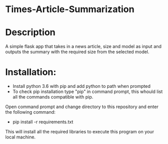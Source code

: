 # Times-Article-Summarization

# Description
A simple flask app that takes in a news article, size and model as input and outputs the summary with the required size from the selected model.
# Installation:
- Install python 3.6 with pip and add python to path when prompted
- To check pip installation type "pip" in command prompt, this whould list all the commands compatible with pip.

Open command prompt and change directory to this repository and enter the following command:
- pip install -r requirements.txt

This will install all the required libraries to execute this program on your local machine.
